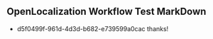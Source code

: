 ## OpenLocalization Workflow Test MarkDown
* d5f0499f-961d-4d3d-b682-e739599a0cac thanks!

<!--HONumber=Sep16_HO1-->


